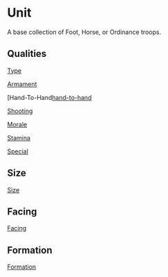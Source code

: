 # Unit
A base collection of Foot, Horse, or Ordinance troops.

## Qualities
[Type][type]

[Armament][armament]

[Hand-To-Hand[hand-to-hand]

[Shooting][shooting]

[Morale][morale]

[Stamina][stamina]

[Special][special]

## Size
[Size][size]

## Facing
[Facing][facing]

## Formation
[Formation][formation]

[type]: ./qualities/type.md
[armament]: ./qualities/armament.md
[hand-to-hand]: ./qualities/hand-to-hand.md
[shooting]: ./qualities/shooting.md
[morale]: ./qualities/morale.md
[stamina]: ./qualities/stamina
[special]: ./qualities/stamina
[size]: ./size/size.md
[facing]: ./facing.md
[formation]: ./formation.md
